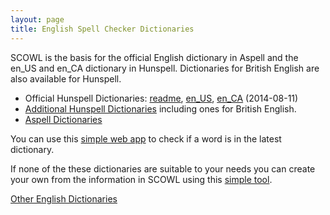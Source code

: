 ```yaml
---
layout: page
title: English Spell Checker Dictionaries
---
```


SCOWL is the basis for the official English dictionary in Aspell and
the en_US and en_CA dictionary in Hunspell.  Dictionaries for British
English are also available for Hunspell.

* Official Hunspell Dictionaries: 
  [readme](/hunspell-readme),
  <a href="http://downloads.sourceforge.net/wordlist/hunspell-en_US-2014.08.11.zip">en_US</a>,
  <a href="http://downloads.sourceforge.net/wordlist/hunspell-en_US-2014.08.11.zip">en_CA</a>
  (2014-08-11) 
* [Additional Hunspell Dictionaries](https://sourceforge.net/projects/wordlist/files/speller/2014.08.11)
  including ones for British English. 
* <a href="http://ftp.gnu.org/gnu/aspell/dict/en/">Aspell Dictionaries</a>

You can use this [simple web app](http://app.aspell.net/lookup) to
check if a word is in the latest dictionary.

If none of the these dictionaries are suitable to your needs you can
create your own from the information in SCOWL using this [simple
tool](http://app.aspell.net/create).

[Other English Dictionaries](/other-dicts)
